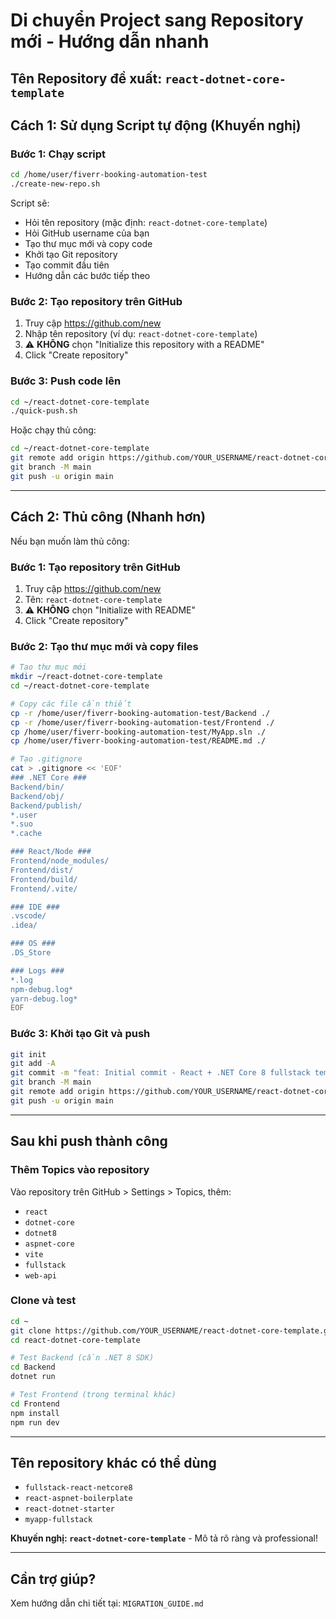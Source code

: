 # Di chuyển Project sang Repository mới - Hướng dẫn nhanh

## Tên Repository đề xuất: `react-dotnet-core-template`

## Cách 1: Sử dụng Script tự động (Khuyến nghị)

### Bước 1: Chạy script
```bash
cd /home/user/fiverr-booking-automation-test
./create-new-repo.sh
```

Script sẽ:
- Hỏi tên repository (mặc định: `react-dotnet-core-template`)
- Hỏi GitHub username của bạn
- Tạo thư mục mới và copy code
- Khởi tạo Git repository
- Tạo commit đầu tiên
- Hướng dẫn các bước tiếp theo

### Bước 2: Tạo repository trên GitHub
1. Truy cập https://github.com/new
2. Nhập tên repository (ví dụ: `react-dotnet-core-template`)
3. ⚠️ **KHÔNG** chọn "Initialize this repository with a README"
4. Click "Create repository"

### Bước 3: Push code lên
```bash
cd ~/react-dotnet-core-template
./quick-push.sh
```

Hoặc chạy thủ công:
```bash
cd ~/react-dotnet-core-template
git remote add origin https://github.com/YOUR_USERNAME/react-dotnet-core-template.git
git branch -M main
git push -u origin main
```

---

## Cách 2: Thủ công (Nhanh hơn)

Nếu bạn muốn làm thủ công:

### Bước 1: Tạo repository trên GitHub
1. Truy cập https://github.com/new
2. Tên: `react-dotnet-core-template`
3. ⚠️ **KHÔNG** chọn "Initialize with README"
4. Click "Create repository"

### Bước 2: Tạo thư mục mới và copy files
```bash
# Tạo thư mục mới
mkdir ~/react-dotnet-core-template
cd ~/react-dotnet-core-template

# Copy các file cần thiết
cp -r /home/user/fiverr-booking-automation-test/Backend ./
cp -r /home/user/fiverr-booking-automation-test/Frontend ./
cp /home/user/fiverr-booking-automation-test/MyApp.sln ./
cp /home/user/fiverr-booking-automation-test/README.md ./

# Tạo .gitignore
cat > .gitignore << 'EOF'
### .NET Core ###
Backend/bin/
Backend/obj/
Backend/publish/
*.user
*.suo
*.cache

### React/Node ###
Frontend/node_modules/
Frontend/dist/
Frontend/build/
Frontend/.vite/

### IDE ###
.vscode/
.idea/

### OS ###
.DS_Store

### Logs ###
*.log
npm-debug.log*
yarn-debug.log*
EOF
```

### Bước 3: Khởi tạo Git và push
```bash
git init
git add -A
git commit -m "feat: Initial commit - React + .NET Core 8 fullstack template"
git branch -M main
git remote add origin https://github.com/YOUR_USERNAME/react-dotnet-core-template.git
git push -u origin main
```

---

## Sau khi push thành công

### Thêm Topics vào repository
Vào repository trên GitHub > Settings > Topics, thêm:
- `react`
- `dotnet-core`
- `dotnet8`
- `aspnet-core`
- `vite`
- `fullstack`
- `web-api`

### Clone và test
```bash
cd ~
git clone https://github.com/YOUR_USERNAME/react-dotnet-core-template.git
cd react-dotnet-core-template

# Test Backend (cần .NET 8 SDK)
cd Backend
dotnet run

# Test Frontend (trong terminal khác)
cd Frontend
npm install
npm run dev
```

---

## Tên repository khác có thể dùng

- `fullstack-react-netcore8`
- `react-aspnet-boilerplate`
- `react-dotnet-starter`
- `myapp-fullstack`

**Khuyến nghị: `react-dotnet-core-template`** - Mô tả rõ ràng và professional!

---

## Cần trợ giúp?

Xem hướng dẫn chi tiết tại: `MIGRATION_GUIDE.md`
